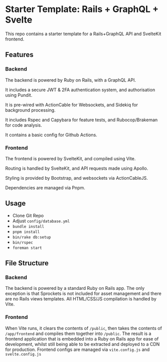 # Starter Template: Rails + GraphQL + Svelte

This repo contains a starter template for a Rails+GraphQL API and SvelteKit frontend.

## Features

### Backend

The backend is powered by Ruby on Rails, with a GraphQL API.

It includes a secure JWT & 2FA authentication system, and authorisation using Pundit.

It is pre-wired with ActionCable for Websockets, and Sidekiq for background processing.

It includes Rspec and Capybara for feature tests, and Rubocop/Brakeman for code analysis.

It contains a basic config for Github Actions.

### Frontend

The frontend is powered by SvelteKit, and compiled using Vite.

Routing is handled by SvelteKit, and API requests made using Apollo.

Styling is provided by Bootstrap, and websockets via ActionCableJS.

Dependencies are managed via Pnpm.

## Usage

* Clone Git Repo
* Adjust `config/database.yml`
* `bundle install`
* `pnpm install`
* `bin/rake db:setup`
* `bin/rspec`
* `foreman start`

## File Structure

### Backend

The backend is powered by a standard Ruby on Rails app. The only exception is that Sprockets is not included for asset management and there are no Rails views templates. All HTML/CSS/JS compilation is handled by Vite.

### Frontend

When Vite runs, it clears the contents of `/public`, then takes the contents of `/app/frontend` and compiles them together into `/public`. The result is a frontend application that is embedded into a Ruby on Rails app for ease of development, whilst still being able to be extracted and deployed to a CDN for production. Frontend configs are managed via `vite.config.js` and `svelte.config.js`
